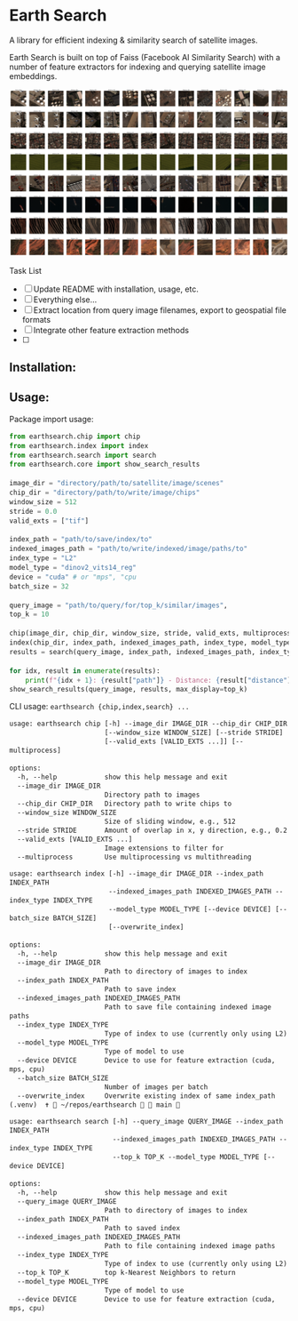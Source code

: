 # Earth Search

A library for efficient indexing & similarity search of satellite images. 

Earth Search is built on top of Faiss (Facebook AI Similarity Search) with a number of feature extractors for indexing and querying satellite image embeddings. 

<p align="center">
  <img src="assets/queries.png">
</p>

Task List
- [ ] Update README with installation, usage, etc.
- [ ] Everything else...
- [ ] Extract location from query image filenames, export to geospatial file formats
- [ ] Integrate other feature extraction methods
- [ ] 

## Installation:


## Usage:

Package import usage:
```python
from earthsearch.chip import chip
from earthsearch.index import index
from earthsearch.search import search
from earthsearch.core import show_search_results

image_dir = "directory/path/to/satellite/image/scenes"
chip_dir = "directory/path/to/write/image/chips"
window_size = 512
stride = 0.0
valid_exts = ["tif"]

index_path = "path/to/save/index/to"
indexed_images_path = "path/to/write/indexed/image/paths/to"
index_type = "L2"
model_type = "dinov2_vits14_reg"
device = "cuda" # or "mps", "cpu
batch_size = 32

query_image = "path/to/query/for/top_k/similar/images", 
top_k = 10

chip(image_dir, chip_dir, window_size, stride, valid_exts, multiprocess=True)
index(chip_dir, index_path, indexed_images_path, index_type, model_type, device, batch_size, overwrite_index=False)
results = search(query_image, index_path, indexed_images_path, index_type, top_k, model_type, device)

for idx, result in enumerate(results):
    print(f"{idx + 1}: {result["path"]} - Distance: {result["distance"]}")
show_search_results(query_image, results, max_display=top_k)

```

CLI usage:
`earthsearch {chip,index,search} ...`

```
usage: earthsearch chip [-h] --image_dir IMAGE_DIR --chip_dir CHIP_DIR
                        [--window_size WINDOW_SIZE] [--stride STRIDE]
                        [--valid_exts [VALID_EXTS ...]] [--multiprocess]

options:
  -h, --help            show this help message and exit
  --image_dir IMAGE_DIR
                        Directory path to images
  --chip_dir CHIP_DIR   Directory path to write chips to
  --window_size WINDOW_SIZE
                        Size of sliding window, e.g., 512
  --stride STRIDE       Amount of overlap in x, y direction, e.g., 0.2
  --valid_exts [VALID_EXTS ...]
                        Image extensions to filter for
  --multiprocess        Use multiprocessing vs multithreading
```

```
usage: earthsearch index [-h] --image_dir IMAGE_DIR --index_path INDEX_PATH
                         --indexed_images_path INDEXED_IMAGES_PATH --index_type INDEX_TYPE
                         --model_type MODEL_TYPE [--device DEVICE] [--batch_size BATCH_SIZE]
                         [--overwrite_index]

options:
  -h, --help            show this help message and exit
  --image_dir IMAGE_DIR
                        Path to directory of images to index
  --index_path INDEX_PATH
                        Path to save index
  --indexed_images_path INDEXED_IMAGES_PATH
                        Path to save file containing indexed image paths
  --index_type INDEX_TYPE
                        Type of index to use (currently only using L2)
  --model_type MODEL_TYPE
                        Type of model to use
  --device DEVICE       Device to use for feature extraction (cuda, mps, cpu)
  --batch_size BATCH_SIZE
                        Number of images per batch
  --overwrite_index     Overwrite existing index of same index_path
(.venv)  ✝  ~/repos/earthsearch   main 
```

```
usage: earthsearch search [-h] --query_image QUERY_IMAGE --index_path INDEX_PATH
                          --indexed_images_path INDEXED_IMAGES_PATH --index_type INDEX_TYPE
                          --top_k TOP_K --model_type MODEL_TYPE [--device DEVICE]

options:
  -h, --help            show this help message and exit
  --query_image QUERY_IMAGE
                        Path to directory of images to index
  --index_path INDEX_PATH
                        Path to saved index
  --indexed_images_path INDEXED_IMAGES_PATH
                        Path to file containing indexed image paths
  --index_type INDEX_TYPE
                        Type of index to use (currently only using L2)
  --top_k TOP_K         top k-Nearest Neighbors to return
  --model_type MODEL_TYPE
                        Type of model to use
  --device DEVICE       Device to use for feature extraction (cuda, mps, cpu)
```